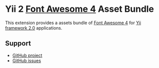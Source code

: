 Yii 2 [Font Awesome 4](https://fontawesome.com/v4.7.0/) Asset Bundle
===============================

This extension provides a assets bundle of [Font Awesome 4](https://fontawesome.com/v4.7.0/)
for [Yii framework 2.0](http://www.yiiframework.com/) applications.

Support
-------
* [GitHub project](https://github.com/poodev/yii2-fontawesome4/issues)
* [GitHub issues](https://github.com/poodev/yii2-fontawesome4/issues)

